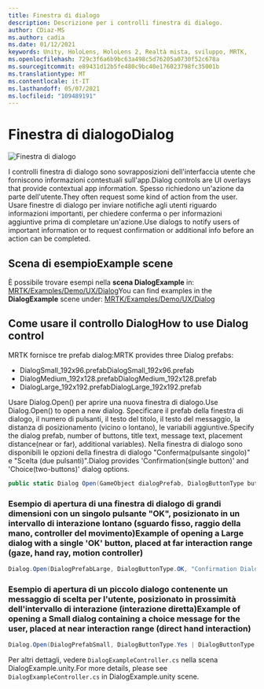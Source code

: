 ```yaml
---
title: Finestra di dialogo
description: Descrizione per i controlli finestra di dialogo.
author: CDiaz-MS
ms.author: cadia
ms.date: 01/12/2021
keywords: Unity, HoloLens, HoloLens 2, Realtà mista, sviluppo, MRTK,
ms.openlocfilehash: 729c3f6a6b9bc63a498c5d76205a0730f52c678a
ms.sourcegitcommit: e89431d12b5fe480c9bc40e176023798fc35001b
ms.translationtype: MT
ms.contentlocale: it-IT
ms.lasthandoff: 05/07/2021
ms.locfileid: "109489191"
---
```

# <a name="dialog"></a><span data-ttu-id="868c7-104">Finestra di dialogo</span><span class="sxs-lookup"><span data-stu-id="868c7-104">Dialog</span></span>

![Finestra di dialogo](../images/dialog/MRTK_UX_Dialog_Main.png)

<span data-ttu-id="868c7-106">I controlli finestra di dialogo sono sovrapposizioni dell'interfaccia utente che forniscono informazioni contestuali sull'app.</span><span class="sxs-lookup"><span data-stu-id="868c7-106">Dialog controls are UI overlays that provide contextual app information.</span></span> <span data-ttu-id="868c7-107">Spesso richiedono un'azione da parte dell'utente.</span><span class="sxs-lookup"><span data-stu-id="868c7-107">They often request some kind of action from the user.</span></span> <span data-ttu-id="868c7-108">Usare finestre di dialogo per inviare notifiche agli utenti riguardo informazioni importanti, per chiedere conferma o per informazioni aggiuntive prima di completare un'azione.</span><span class="sxs-lookup"><span data-stu-id="868c7-108">Use dialogs to notify users of important information or to request confirmation or additional info before an action can be completed.</span></span>

## <a name="example-scene"></a><span data-ttu-id="868c7-109">Scena di esempio</span><span class="sxs-lookup"><span data-stu-id="868c7-109">Example scene</span></span>

<span data-ttu-id="868c7-110">È possibile trovare esempi nella **scena DialogExample** in: [MRTK/Examples/Demo/UX/Dialog](https://github.com/microsoft/MixedRealityToolkit-Unity/tree/main/Assets/MRTK/Examples/Demos/UX/Dialog)</span><span class="sxs-lookup"><span data-stu-id="868c7-110">You can find examples in the **DialogExample** scene under: [MRTK/Examples/Demo/UX/Dialog](https://github.com/microsoft/MixedRealityToolkit-Unity/tree/main/Assets/MRTK/Examples/Demos/UX/Dialog)</span></span>

## <a name="how-to-use-dialog-control"></a><span data-ttu-id="868c7-111">Come usare il controllo Dialog</span><span class="sxs-lookup"><span data-stu-id="868c7-111">How to use Dialog control</span></span>

<span data-ttu-id="868c7-112">MRTK fornisce tre prefab dialog:</span><span class="sxs-lookup"><span data-stu-id="868c7-112">MRTK provides three Dialog prefabs:</span></span>

- <span data-ttu-id="868c7-113">DialogSmall_192x96.prefab</span><span class="sxs-lookup"><span data-stu-id="868c7-113">DialogSmall_192x96.prefab</span></span>
- <span data-ttu-id="868c7-114">DialogMedium_192x128.prefab</span><span class="sxs-lookup"><span data-stu-id="868c7-114">DialogMedium_192x128.prefab</span></span>
- <span data-ttu-id="868c7-115">DialogLarge_192x192.prefab</span><span class="sxs-lookup"><span data-stu-id="868c7-115">DialogLarge_192x192.prefab</span></span>

<span data-ttu-id="868c7-116">Usare Dialog.Open() per aprire una nuova finestra di dialogo.</span><span class="sxs-lookup"><span data-stu-id="868c7-116">Use Dialog.Open() to open a new dialog.</span></span> <span data-ttu-id="868c7-117">Specificare il prefab della finestra di dialogo, il numero di pulsanti, il testo del titolo, il testo del messaggio, la distanza di posizionamento (vicino o lontano), le variabili aggiuntive.</span><span class="sxs-lookup"><span data-stu-id="868c7-117">Specify the dialog prefab, number of buttons, title text, message text, placement distance(near or far), additional variables).</span></span> <span data-ttu-id="868c7-118">Nella finestra di dialogo sono disponibili le opzioni della finestra di dialogo "Conferma(pulsante singolo)" e "Scelta (due pulsanti)".</span><span class="sxs-lookup"><span data-stu-id="868c7-118">Dialog provides 'Confirmation(single button)' and 'Choice(two-buttons)' dialog options.</span></span>

```c#
public static Dialog Open(GameObject dialogPrefab, DialogButtonType buttons, string title, string message, bool placeForNearInteraction, System.Object variable = null)
```

### <a name="example-of-opening-a-large-dialog-with-a-single-ok-button-placed-at-far-interaction-range-gaze-hand-ray-motion-controller"></a><span data-ttu-id="868c7-119">Esempio di apertura di una finestra di dialogo di grandi dimensioni con un singolo pulsante "OK", posizionato in un intervallo di interazione lontano (sguardo fisso, raggio della mano, controller del movimento)</span><span class="sxs-lookup"><span data-stu-id="868c7-119">Example of opening a Large dialog with a single 'OK' button, placed at far interaction range (gaze, hand ray, motion controller)</span></span>

```c#
Dialog.Open(DialogPrefabLarge, DialogButtonType.OK, "Confirmation Dialog, Large, Far", "This is an example of a large dialog with only one button, placed at far interaction range", false);
```

### <a name="example-of-opening-a-small-dialog-containing-a-choice-message-for-the-user-placed-at-near-interaction-range-direct-hand-interaction"></a><span data-ttu-id="868c7-120">Esempio di apertura di un piccolo dialogo contenente un messaggio di scelta per l'utente, posizionato in prossimità dell'intervallo di interazione (interazione diretta)</span><span class="sxs-lookup"><span data-stu-id="868c7-120">Example of opening a Small dialog containing a choice message for the user, placed at near interaction range (direct hand interaction)</span></span>

```c#
Dialog.Open(DialogPrefabSmall, DialogButtonType.Yes | DialogButtonType.No, "Confirmation Dialog, Small, Near", "This is an example of a small dialog with a choice message, placed at near interaction range", true);
```

<span data-ttu-id="868c7-121">Per altri dettagli, vedere `DialogExampleController.cs` nella scena DialogExample.unity.</span><span class="sxs-lookup"><span data-stu-id="868c7-121">For more details, please see `DialogExampleController.cs` in DialogExample.unity scene.</span></span>
